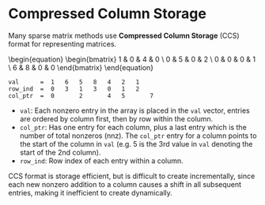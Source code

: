 # Compressed Column Storage

Many sparse matrix methods use **Compressed Column Storage** (CCS) format for
representing matrices.

\begin{equation}
  \begin{bmatrix}
    1 & 0 & 4 & 0 \\
    0 & 5 & 0 & 2 \\
    0 & 0 & 0 & 1 \\
    6 & 8 & 0 & 0
  \end{bmatrix}
\end{equation}

    val      =  1   6   5   8   4   2   1
    row_ind  =  0   3   1   3   0   1   2
    col_ptr  =  0       2       4   5       7

- `val`: Each nonzero entry in the array is placed in the `val` vector, entries
  are ordered by column first, then by row within the column.
- `col_ptr`: Has one entry for each column, plus a last entry which is the
  number of total nonzeros (nnz). The `col_ptr` entry for a column points to the
  start of the column in `val` (e.g. 5 is the 3rd value in `val` denoting the
  start of the 2nd column).
- `row_ind`: Row index of each entry within a column.

CCS format is storage efficient, but is difficult to create incrementally,
since each new nonzero addition to a column causes a shift in all subsequent
entries, making it inefficient to create dynamically.
